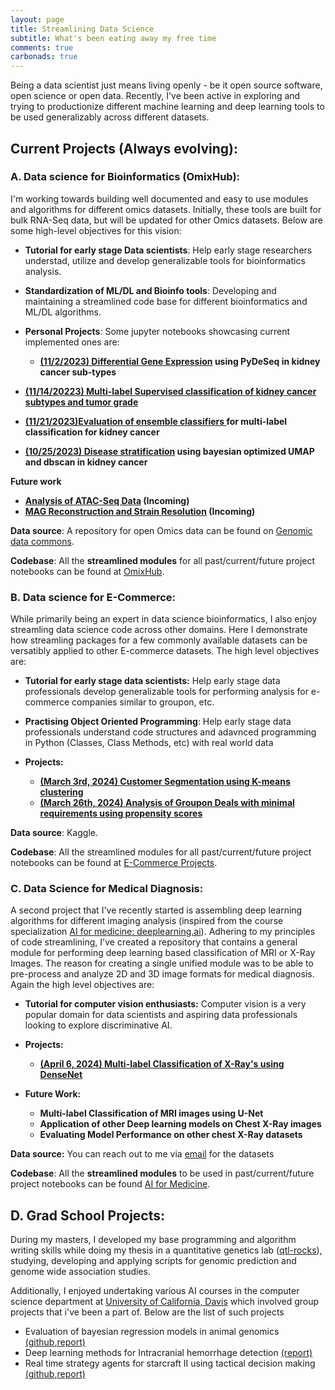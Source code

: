 ```yaml
---
layout: page
title: Streamlining Data Science
subtitle: What's been eating away my free time 
comments: true
carbonads: true
---
```


<!-- This is a collection of some personal projects I've worked on that are easily viewable online. Anything that is not browser-friendly will not make the cut :( -->

<style>
.responsive-image {
    max-width: 100%;
    height: auto;
    display: block;
    margin-left: auto;
    margin-right: auto;
}
</style>



Being a data scientist just means living openly - be it open source software, open science or open data. Recently, I've been active in exploring and trying to productionize different machine learning and deep learning tools to be used generalizably across different datasets.

## Current Projects (Always evolving):

### A. Data science for Bioinformatics (OmixHub): 

I'm working towards building well documented and easy to use modules and algorithms for different omics datasets. Initially, these tools are built for bulk RNA-Seq data, but will be updated for other Omics datasets. Below are some high-level objectives for this vision:

 - **Tutorial for early stage Data scientists**: Help early stage researchers understad, utilize and develop generalizable tools for bioinformatics analysis. 
 - **Standardization of ML/DL and Bioinfo tools**: Developing and maintaining a streamlined code base for different bioinformatics and ML/DL algorithms.
  
- **Personal Projects**: Some jupyter notebooks showcasing current implemented ones are:
   - **[(11/2/2023) Differential Gene Expression](/files/DeSeqApplication/docs/workflow.md) using PyDeSeq in kidney cancer sub-types** 
     <!-- ![](/files/DeSeqApplication/images/TCGA_Deseq2_analysis_files/TCGA_Deseq2_analysis_35_0.png ){:height="300" width="500"}**  -->
<!-- <img src="/files/DeSeqApplication/images/TCGA_Deseq2_analysis_files/TCGA_Deseq2_analysis_35_0.png" alt="Differential Gene Expression Analysis" class="responsive-image"> -->

   - **[(11/14/20223) Multi-label Supervised classification of kidney cancer subtypes and tumor grade](/files/SupervisedLearningApplication/docs/workflow.md)** 
     
<!-- <img src="/files/SupervisedLearningApplication/TCGA_Supervised_Multilabel_Classification_files/TCGA_Supervised_Multilabel_Classification_62_1.png" alt="Kidney Cancer Classification" class="responsive-image"> -->
   
   - **[(11/21/2023)Evaluation of ensemble classifiers ](/files/SuperviseLearningEnsembleApplication/workflow.md)for multi-label classification for kidney cancer**

<!-- <img src="files/SuperviseLearningEnsembleApplication/TCGA_Supervised_Multilabel_Classification_with_ensemble_models_files/TCGA_Supervised_Multilabel_Classification_with_ensemble_models_57_0.png" alt="Ensemble Classifier Evaluation" class="responsive-image"> -->
  







   - **[(10/25/2023) Disease stratification](/files/UmapApplication/docs/workflow.md) using bayesian optimized UMAP and dbscan in kidney cancer**
<!-- <img src="files/UmapApplication/images/OptimizedClusteringGE.png" alt="Disease Stratification" class="responsive-image"> -->

**Future work**
  - **[Analysis of ATAC-Seq Data]() (Incoming)**
  - **[MAG Reconstruction and Strain Resolution]() (Incoming)**

**Data source**:  A repository for open Omics data can be found on [Genomic data commons](https://portal.gdc.cancer.gov/repository).

**Codebase**: All the **streamlined modules** for all past/current/future project notebooks can be found at [OmixHub](https://github.com/adhal007/OmixHub).

### B. Data science for E-Commerce:

While primarily being an expert in data science bioinformatics, I also enjoy streamling data science code across other domains. Here I demonstrate how streamling packages for a few commonly available datasets can be versatibly applied to other E-commerce datasets.  The high level objectives are:
- **Tutorial for early stage data scientists:** Help early stage data professionals develop generalizable tools for performing analysis for e-commerce companies similar to groupon, etc.

- **Practising Object Oriented Programming**: Help early stage data professionals understand code structures and adavnced programming in Python (Classes, Class Methods, etc) with real world data

- **Projects:**
  - **[(March 3rd, 2024) Customer Segmentation using K-means clustering](/files/E_commerce_projects/customer_segmentation_model.md)**
  <!-- - **[(6/3/2024) Propensity score modelling using Casual Inference Package](/files/E_commerce_projects/propensity_score_matching.md)** -->
  - **[(March 26th, 2024) Analysis of Groupon Deals with minimal requirements using propensity scores](/files/E_commerce_projects/groupon_deals_data_analysis.md)**


**Data source**: Kaggle.

**Codebase**: All the streamlined modules for all past/current/future project notebooks can be found at [E-Commerce Projects](https://github.com/adhal007/Data-Science-with-Python).

### C. Data Science for Medical Diagnosis: 

A second project that I've recently started is assembling deep learning algorithms for different imaging analysis (inspired from the course specialization [AI for medicine: deeplearning.ai](https://www.deeplearning.ai/courses/ai-for-medicine-specialization/)). Adhering to my principles of code streamlining, I've created a repository that contains a general module for performing deep learning based classification of MRI or X-Ray Images. The reason for creating a single unified module was to be able to pre-process and analyze 2D and 3D image formats for medical diagnosis. Again the high level objectives are:

- **Tutorial for computer vision enthusiasts:** Computer vision is a very popular domain for data scientists and aspiring data professionals looking to explore discriminative AI.

- **Projects:**
  - **[(April 6, 2024) Multi-label Classification of X-Ray's using DenseNet](/files/ComputerVision/imbalanced_xray_classification.md)**

- **Future Work:**
  - **Multi-label Classification of MRI images using U-Net**
  - **Application of other Deep learning models on Chest X-Ray images**
  - **Evaluating Model Performance on other chest X-Ray datasets** 

**Data source:** You can reach out to me via [email](adhalbiophysics@gmail.com) for the datasets

**Codebase**: All the **streamlined modules** to be used in past/current/future project notebooks can be found [AI for Medicine](https://github.com/adhal007/AIMedicine).


## D. Grad School Projects:

During my masters, I developed my base programming and algorithm writing skills while doing my thesis in a quantitative genetics lab ([qtl-rocks](https://qtlrocks.notion.site/Quantitative-Genetics-Lab-a34943bdb6094b89b60fc1f10b2e20be)), studying, developing and applying scripts for genomic prediction and genome wide association studies. 

Additionally, I enjoyed undertaking various AI courses in the computer science department at [University of California, Davis](https://cs.ucdavis.edu/) which involved group projects that i've been a part of. Below are the list of such projects

- Evaluation of bayesian regression models in animal genomics  [(github](https://github.com/adhal007/SSBR-JWAS-Implementation)[,report)](https://www.overleaf.com/project/5e1408bb3d549100019e1d03)
- Deep learning methods for Intracranial hemorrhage detection [(report)](https://www.overleaf.com/1359439834vszcmwdsjymd#b028db)
- Real time strategy agents for starcraft II using tactical decision making [(github,](https://github.com/adhal007/SC2-GCP-CNN)[report)](https://www.overleaf.com/project/5c8f7547e49c3964192f4b09)

<!-- ### Software Development /Object Oriented Programming (OOP) Practices:
I'm a big advocate of writing re-usable and streamline code for data science projects. Some of the modules that I've built for my personal bioinformatics projects can be found on [OmixHub](https://github.com/adhal007/OmixHub). Some of the crucial and advanced concepts of **inheritance, polymorphism, encapsulation and abstraction** can be seen in all of the modules.

Here is a list of some useful tools that can be found:

- **[Base Preprocessor](https://github.com/adhal007/OmixHub/blob/main/src/base_preprocessor.py)**
  - Example class with methods and attributes inherited by child classes. Some key methods provided are:
    - data skew
    - data leakage
    - patient overlap
    - training_testing_split 
    - etc
- **[Base ml models wrapper](https://github.com/adhal007/OmixHub/blob/main/src/base_ml_models.py)**
  - Example class with functionality to evaluate and plot multiple ML models for a data science application. This is intended to be inherited by specific child classes for building models for different Omics data
- **[Dimensionality reduction and clustering wrapper](https://github.com/adhal007/OmixHub/blob/main/src/DimRedMappers/README.md)**
  - Interfaces with Preprocessor classes to facilitate easy application of UMAP and clustering
- **[Differential Analysis Wrapper](https://github.com/adhal007/OmixHub/blob/main/src/pydeseq_utils.py)**
  - Faciliatates easy application of pydyseq in a few lines to perform differential analysis -->


